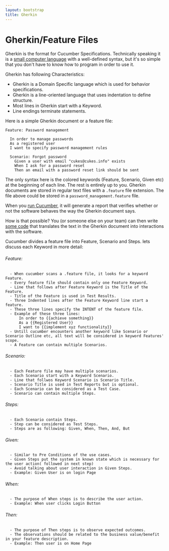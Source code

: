 ```yaml
---
layout: bootstrap
title: Gherkin
---
```

# Gherkin/Feature Files

Gherkin is the format for Cucumber Specifications. Technically speaking it is a [small computer language](http://www.martinfowler.com/bliki/BusinessReadableDSL.html) with a well-defined syntax, but
it's so simple that you don't have to know how to program in order to use it. 

Gherkin has following Characteristics:
-  Gherkin is a Domain Specific language which is used for behavior specifications.
- Gherkin is a line-oriented language that uses indentation to define structure.
- Most lines in Gherkin start with a Keyword.
- Line endings terminate statements.

Here is a simple Gherkin document or a feature file:

```gherkin
Feature: Password management
  
  In order to manage passwords
  As a registered user
  I want to specify password management rules
  
  Scenario: Forgot password
    Given a user with email "cukes@cukes.info" exists
    When I ask for a password reset
    Then an email with a password reset link should be sent

```
The only syntax here is the colored keywords (Feature, Scenario, Given etc) at the beginning of each line. The rest is entirely up to you.
Gherkin documents are stored in regular text files with a `.feature` file extension. The file above could
be stored in a `password_management.feature` file.

When you [run Cucumber](/running.html), it will generate a report that verifies whether or not the software
behaves the way the Gherkin document says.

How is that possible? You (or someone else on your team) can then write [some code](/step-definitions.html)
that translates the text in the Gherkin document into interactions with the software.

Cucumber divides a feature file into Feature, Scenario and Steps. lets discuss each Keyword in more detail:

###### Feature:
      - When cucumber scans a .feature file, it looks for a keyword Feature.
      - Every feature file should contain only one Feature Keyword.
      - Line that follows after Feature Keyword is the Title of the Feature.
      - Title of the Feature is used in Test Results.
      - Three Indented lines after the Feature Keyword line start a feature.
      - These three lines specify the INTENT of the feature file.
      - Example of these three lines:
          In order to {{achieve something}}
          As a {{Registered User}}
          I want to {{implement xyz functionality}}
      - Untill cucumber encounters another keyword like Scenario or Scenario Outline etc, all text will be considered in keyword Features' scope.
      - A Feature can contain multiple Scenarios. 

###### Scenario:
      - Each Feature file may have multiple scenarios.
      - Each Scenario start with a Keyword Scenario.
      - Line that follwos Keyword Scenario is Scenario Title.
      - Scenario Title is used in Test Reports but is optional.
      - Each Scenario can be considered as a Test Case.
      - Scenario can contain multiple Steps.

###### Steps:
      - Each Scenario contain Steps.
      - Step can be considered as Test Steps.
      - Steps are as following: Given, When, Then, And, But

###### Given:
      - Similar to Pre Conditions of the use cases.
      - Given Steps put the system in known state which is necessary for the user action( followed in next step) 
      - Avoid talking about user interaction in Given Steps.
      - Example: Given User is on login Page

###### When:
      - The purpose of When steps is to describe the user action.
      - Example: When user clicks Login Button

###### Then:
      - The purpose of Then steps is to observe expected outcomes. 
      - The observations should be related to the business value/benefit in your feature description.
      - Example: Then user is on Home Page
